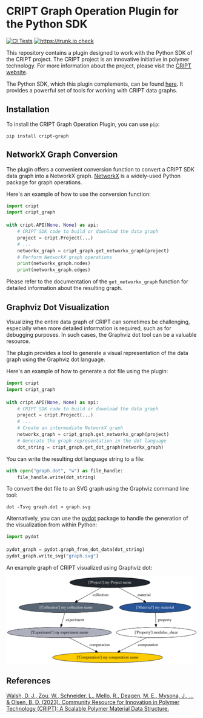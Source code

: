 # CRIPT Graph Operation Plugin for the Python SDK

[![CI Tests](https://github.com/InnocentBug/cript_graph/actions/workflows/tests.yml/badge.svg)](https://github.com/InnocentBug/cript_graph/actions/workflows/tests.yml)
[![https://trunk.io check](https://github.com/InnocentBug/cript_graph/actions/workflows/trunk.yml/badge.svg)](https://github.com/InnocentBug/cript_graph/actions/workflows/trunk.yml)

This repository contains a plugin designed to work with the Python SDK of the CRIPT project. The CRIPT project is an innovative initiative in polymer technology. For more information about the project, please visit the [CRIPT website](https://criptapp.org/).

The Python SDK, which this plugin complements, can be found [here](https://github.com/C-Accel-CRIPT/Python-SDK). It provides a powerful set of tools for working with CRIPT data graphs.

## Installation

To install the CRIPT Graph Operation Plugin, you can use `pip`:

```shell
pip install cript-graph
```

## NetworkX Graph Conversion

The plugin offers a convenient conversion function to convert a CRIPT SDK data graph into a NetworkX graph. [NetworkX](https://networkx.org/) is a widely-used Python package for graph operations.

Here's an example of how to use the conversion function:

```python
import cript
import cript_graph

with cript.API(None, None) as api:
    # CRIPT SDK code to build or download the data graph
    project = cript.Project(...)
    # ...
    networkx_graph = cript_graph.get_networkx_graph(project)
    # Perform NetworkX graph operations
    print(networkx_graph.nodes)
    print(networkx_graph.edges)
```

Please refer to the documentation of the `get_networkx_graph` function for detailed information about the resulting graph.

## Graphviz Dot Visualization

Visualizing the entire data graph of CRIPT can sometimes be challenging, especially when more detailed information is required, such as for debugging purposes. In such cases, the Graphviz dot tool can be a valuable resource.

The plugin provides a tool to generate a visual representation of the data graph using the Graphviz dot language.

Here's an example of how to generate a dot file using the plugin:

```python
import cript
import cript_graph

with cript.API(None, None) as api:
    # CRIPT SDK code to build or download the data graph
    project = cript.Project(...)
    # ...
    # Create an intermediate NetworkX graph
    networkx_graph = cript_graph.get_networkx_graph(project)
    # Generate the graph representation in the dot language
    dot_string = cript_graph.get_dot_graph(networkx_graph)
```

You can write the resulting dot language string to a file:

```python
with open("graph.dot", "w") as file_handle:
    file_handle.write(dot_string)
```

To convert the dot file to an SVG graph using the Graphviz command line tool:

```shell
dot -Tsvg graph.dot > graph.svg
```

Alternatively, you can use the [pydot](https://github.com/pydot/pydot) package to handle the generation of the visualization from within Python:

```python
import pydot

pydot_graph = pydot.graph_from_dot_data(dot_string)
pydot_graph.write_svg("graph.svg")
```

An example graph of CRIPT visualized using Graphviz dot:

![Example Graph of CRIPT visualized via Graphviz dot](assets/graph.svg)

## References

[Walsh, D. J., Zou, W., Schneider, L., Mello, R., Deagen, M. E., Mysona, J., ... & Olsen, B. D. (2023). Community Resource for Innovation in Polymer Technology (CRIPT): A Scalable Polymer Material Data Structure.](https://pubs.acs.org/doi/full/10.1021/acscentsci.3c00011)
